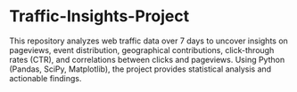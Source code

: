 # Traffic-Insights-Project
This repository analyzes web traffic data over 7 days to uncover insights on pageviews, event distribution, geographical contributions, click-through rates (CTR), and correlations between clicks and pageviews. Using Python (Pandas, SciPy, Matplotlib), the project provides statistical analysis and actionable findings.
